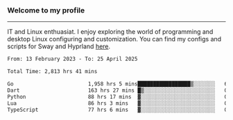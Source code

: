 ### Welcome to my profile

---

IT and Linux enthuasiat. I enjoy exploring the world of programming and desktop Linux configuring and customization. You can find my configs and scripts for Sway and Hyprland [here](https://github.com/uroborosq/mess-of-linux-configurations).

<!-- <div display="block">
 	<img align="left" width="48%" alt="isocalendar" src=".github/metrics/isocalendar_metrics.svg" />
	<img align="center" width="48%" alt="contributions" src=".github/metrics/contributions_metrics.svg" />
	<img align="center" alt="languages" src=".github/metrics/languages_metrics.svg" />
</div> -->

<!-- ![](https://komarev.com/ghpvc/?username=uroborosq&color=success&style=flat-square) -->
<!-- [](https://img.shields.io/github/last-commit/uroborosq/uroborosq?label=Profile%20updated&style=flat-square) -->

<!--START_SECTION:waka-->

```txt
From: 13 February 2023 - To: 25 April 2025

Total Time: 2,813 hrs 41 mins

Go                        1,958 hrs 5 mins█████████████████▒░░░░░░░   68.97 %
Dart                      163 hrs 27 mins █▒░░░░░░░░░░░░░░░░░░░░░░░   05.76 %
Python                    88 hrs 17 mins  ▓░░░░░░░░░░░░░░░░░░░░░░░░   03.11 %
Lua                       86 hrs 3 mins   ▓░░░░░░░░░░░░░░░░░░░░░░░░   03.03 %
TypeScript                77 hrs 6 mins   ▓░░░░░░░░░░░░░░░░░░░░░░░░   02.72 %
```

<!--END_SECTION:waka-->
